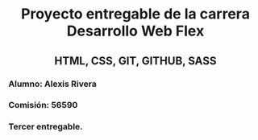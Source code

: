 <h1 align="center" >Proyecto entregable de la carrera Desarrollo Web Flex</h1>

<h2 align="center" >HTML, CSS, GIT, GITHUB, SASS</h2>

<h3 align="left" >Alumno: Alexis Rivera</h3>

<h3 align="left" >Comisión: 56590</h3>

<h3 align="left" >Tercer entregable.</h3>